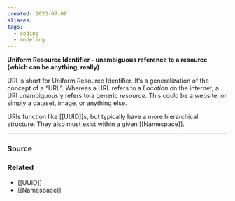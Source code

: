 ```yaml
---
created: 2023-07-08
aliases: 
tags:
  - coding
  - modeling
---
```

**Uniform Resource Identifier - unambiguous reference to a resource (which can be anything, really)**

URI is short for Uniform Resource Identifier. It’s a generalization of the concept of a “URL”. Whereas a URL refers to a *Location* on the internet, a URI unambiguously refers to a generic *resource*. This could be a website, or simply a dataset, image, or anything else.

URIs function like [[UUID]]s, but typically have a more hierarchical structure. They also must exist within a given [[Namespace]].

****
### Source

### Related
- [[UUID]] 
- [[Namespace]]